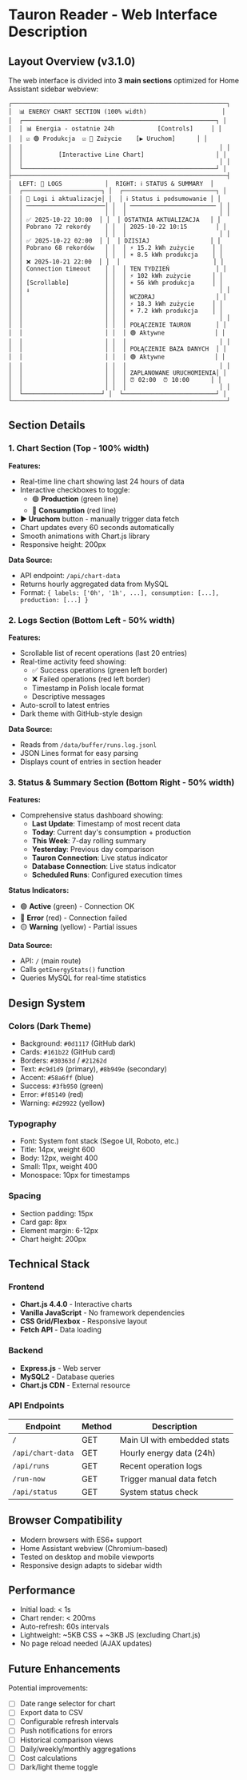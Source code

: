 # Tauron Reader - Web Interface Description

## Layout Overview (v3.1.0)

The web interface is divided into **3 main sections** optimized for Home Assistant sidebar webview:

```
┌────────────────────────────────────────────────────────────┐
│  📊 ENERGY CHART SECTION (100% width)                     │
│  ┌──────────────────────────────────────────────────────┐ │
│  │ 📊 Energia - ostatnie 24h            [Controls]     │ │
│  │ ☑ 🟢 Produkcja  ☑ 🔴 Zużycie    [▶️ Uruchom]      │ │
│  │                                                       │ │
│  │          [Interactive Line Chart]                    │ │
│  │                                                       │ │
│  └──────────────────────────────────────────────────────┘ │
├────────────────────────────────────────────────────────────┤
│  LEFT: 📝 LOGS            │  RIGHT: ℹ️ STATUS & SUMMARY  │
│  ┌──────────────────────┐ │  ┌──────────────────────────┐ │
│  │ 📝 Logi i aktualizacje│ │  │ ℹ️ Status i podsumowanie │ │
│  │ ──────────────────────│ │  │ ──────────────────────── │ │
│  │                       │ │  │                          │ │
│  │ ✅ 2025-10-22 10:00  │ │  │ OSTATNIA AKTUALIZACJA   │ │
│  │ Pobrano 72 rekordy    │ │  │ 2025-10-22 10:15        │ │
│  │                       │ │  │                          │ │
│  │ ✅ 2025-10-22 02:00  │ │  │ DZISIAJ                 │ │
│  │ Pobrano 68 rekordów   │ │  │ ⚡ 15.2 kWh zużycie     │ │
│  │                       │ │  │ ☀️ 8.5 kWh produkcja    │ │
│  │ ❌ 2025-10-21 22:00  │ │  │                          │ │
│  │ Connection timeout    │ │  │ TEN TYDZIEŃ             │ │
│  │                       │ │  │ ⚡ 102 kWh zużycie      │ │
│  │ [Scrollable]          │ │  │ ☀️ 56 kWh produkcja     │ │
│  │ ↓                     │ │  │                          │ │
│  │                       │ │  │ WCZORAJ                 │ │
│  │                       │ │  │ ⚡ 18.3 kWh zużycie     │ │
│  │                       │ │  │ ☀️ 7.2 kWh produkcja    │ │
│  │                       │ │  │                          │ │
│  │                       │ │  │ POŁĄCZENIE TAURON       │ │
│  │                       │ │  │ 🟢 Aktywne              │ │
│  │                       │ │  │                          │ │
│  │                       │ │  │ POŁĄCZENIE BAZA DANYCH  │ │
│  │                       │ │  │ 🟢 Aktywne              │ │
│  │                       │ │  │                          │ │
│  │                       │ │  │ ZAPLANOWANE URUCHOMIENIA│ │
│  │                       │ │  │ ⏰ 02:00  ⏰ 10:00      │ │
│  │                       │ │  │                          │ │
│  └──────────────────────┘ │  └──────────────────────────┘ │
└────────────────────────────────────────────────────────────┘
```

## Section Details

### 1. Chart Section (Top - 100% width)

**Features:**
- Real-time line chart showing last 24 hours of data
- Interactive checkboxes to toggle:
  - 🟢 **Production** (green line)
  - 🔴 **Consumption** (red line)
- **▶️ Uruchom** button - manually trigger data fetch
- Chart updates every 60 seconds automatically
- Smooth animations with Chart.js library
- Responsive height: 200px

**Data Source:**
- API endpoint: `/api/chart-data`
- Returns hourly aggregated data from MySQL
- Format: `{ labels: ['0h', '1h', ...], consumption: [...], production: [...] }`

### 2. Logs Section (Bottom Left - 50% width)

**Features:**
- Scrollable list of recent operations (last 20 entries)
- Real-time activity feed showing:
  - ✅ Success operations (green left border)
  - ❌ Failed operations (red left border)
  - Timestamp in Polish locale format
  - Descriptive messages
- Auto-scroll to latest entries
- Dark theme with GitHub-style design

**Data Source:**
- Reads from `/data/buffer/runs.log.jsonl`
- JSON Lines format for easy parsing
- Displays count of entries in section header

### 3. Status & Summary Section (Bottom Right - 50% width)

**Features:**
- Comprehensive status dashboard showing:
  - **Last Update**: Timestamp of most recent data
  - **Today**: Current day's consumption + production
  - **This Week**: 7-day rolling summary
  - **Yesterday**: Previous day comparison
  - **Tauron Connection**: Live status indicator
  - **Database Connection**: Live status indicator
  - **Scheduled Runs**: Configured execution times

**Status Indicators:**
- 🟢 **Active** (green) - Connection OK
- 🔴 **Error** (red) - Connection failed
- 🟡 **Warning** (yellow) - Partial issues

**Data Source:**
- API: `/` (main route)
- Calls `getEnergyStats()` function
- Queries MySQL for real-time statistics

## Design System

### Colors (Dark Theme)
- Background: `#0d1117` (GitHub dark)
- Cards: `#161b22` (GitHub card)
- Borders: `#30363d` / `#21262d`
- Text: `#c9d1d9` (primary), `#8b949e` (secondary)
- Accent: `#58a6ff` (blue)
- Success: `#3fb950` (green)
- Error: `#f85149` (red)
- Warning: `#d29922` (yellow)

### Typography
- Font: System font stack (Segoe UI, Roboto, etc.)
- Title: 14px, weight 600
- Body: 12px, weight 400
- Small: 11px, weight 400
- Monospace: 10px for timestamps

### Spacing
- Section padding: 15px
- Card gap: 8px
- Element margin: 6-12px
- Chart height: 200px

## Technical Stack

### Frontend
- **Chart.js 4.4.0** - Interactive charts
- **Vanilla JavaScript** - No framework dependencies
- **CSS Grid/Flexbox** - Responsive layout
- **Fetch API** - Data loading

### Backend
- **Express.js** - Web server
- **MySQL2** - Database queries
- **Chart.js CDN** - External resource

### API Endpoints

| Endpoint | Method | Description |
|----------|--------|-------------|
| `/` | GET | Main UI with embedded stats |
| `/api/chart-data` | GET | Hourly energy data (24h) |
| `/api/runs` | GET | Recent operation logs |
| `/run-now` | GET | Trigger manual data fetch |
| `/api/status` | GET | System status check |

## Browser Compatibility

- Modern browsers with ES6+ support
- Home Assistant webview (Chromium-based)
- Tested on desktop and mobile viewports
- Responsive design adapts to sidebar width

## Performance

- Initial load: < 1s
- Chart render: < 200ms
- Auto-refresh: 60s intervals
- Lightweight: ~5KB CSS + ~3KB JS (excluding Chart.js)
- No page reload needed (AJAX updates)

## Future Enhancements

Potential improvements:
- [ ] Date range selector for chart
- [ ] Export data to CSV
- [ ] Configurable refresh intervals
- [ ] Push notifications for errors
- [ ] Historical comparison views
- [ ] Daily/weekly/monthly aggregations
- [ ] Cost calculations
- [ ] Dark/light theme toggle
